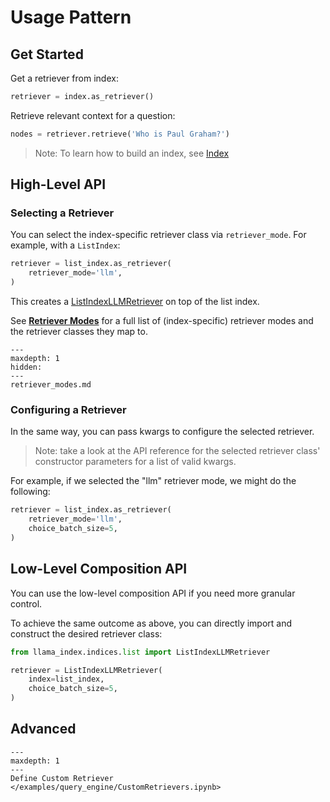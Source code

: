 # Usage Pattern

## Get Started
Get a retriever from index:
```python
retriever = index.as_retriever()
```

Retrieve relevant context for a question:
```python
nodes = retriever.retrieve('Who is Paul Graham?')
```

> Note: To learn how to build an index, see [Index](/core_modules/data_modules/index/root.md)

## High-Level API

### Selecting a Retriever

You can select the index-specific retriever class via `retriever_mode`. 
For example, with a `ListIndex`:
```python
retriever = list_index.as_retriever(
    retriever_mode='llm',
)
```
This creates a [ListIndexLLMRetriever](/reference/query/retrievers/list.rst) on top of the list index.

See [**Retriever Modes**](/core_modules/query_modules/retriever/retriever_modes.md) for a full list of (index-specific) retriever modes
and the retriever classes they map to.

```{toctree}
---
maxdepth: 1
hidden:
---
retriever_modes.md
```

### Configuring a Retriever
In the same way, you can pass kwargs to configure the selected retriever.
> Note: take a look at the API reference for the selected retriever class' constructor parameters for a list of valid kwargs.

For example, if we selected the "llm" retriever mode, we might do the following:
```python
retriever = list_index.as_retriever(
    retriever_mode='llm',
    choice_batch_size=5,
)

```

## Low-Level Composition API
You can use the low-level composition API if you need more granular control.  

To achieve the same outcome as above, you can directly import and construct the desired retriever class:
```python
from llama_index.indices.list import ListIndexLLMRetriever

retriever = ListIndexLLMRetriever(
    index=list_index,
    choice_batch_size=5,
)
```


## Advanced

```{toctree}
---
maxdepth: 1
---
Define Custom Retriever </examples/query_engine/CustomRetrievers.ipynb>
```